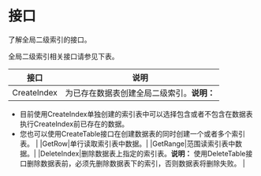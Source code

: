 # 接口

了解全局二级索引的接口。

全局二级索引相关接口请参见下表。

|接口|说明|
|--|--|
|CreateIndex|为已存在数据表创建全局二级索引。**说明：**

-   目前使用CreateIndex单独创建的索引表中可以选择包含或者不包含在数据表执行CreateIndex前已存在的数据。
-   您也可以使用CreateTable接口在创建数据表的同时创建一个或者多个索引表。 |
|GetRow|单行读取索引表中数据。|
|GetRange|范围读索引表中数据。|
|DeleteIndex|删除数据表上指定的索引表。**说明：** 使用DeleteTable接口删除数据表前，必须先删除数据表下的索引，否则数据表将删除失败。 |

